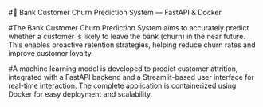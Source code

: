 #🏦 Bank Customer Churn Prediction System — FastAPI & Docker

#The Bank Customer Churn Prediction System aims to accurately predict whether a customer is likely to leave the bank (churn) in the near future. This enables proactive retention strategies, helping reduce churn rates and improve customer loyalty.

#A machine learning model is developed to predict customer attrition, integrated with a FastAPI backend and a Streamlit-based user interface for real-time interaction. The complete application is containerized using Docker for easy deployment and scalability.
